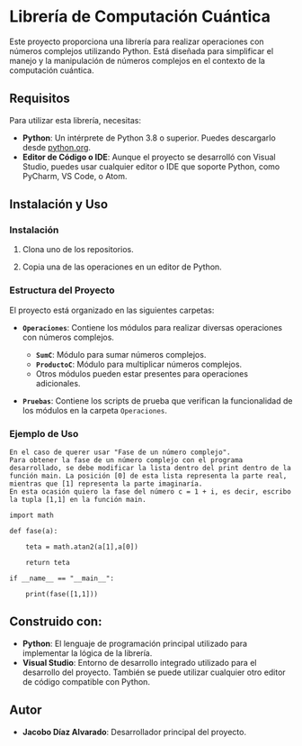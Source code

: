 # Librería de Computación Cuántica

Este proyecto proporciona una librería para realizar operaciones con números complejos utilizando Python. Está diseñada para simplificar el manejo y la manipulación de números complejos en el contexto de la computación cuántica.

## Requisitos

Para utilizar esta librería, necesitas:

- **Python**: Un intérprete de Python 3.8 o superior. Puedes descargarlo desde [python.org](https://www.python.org/).
- **Editor de Código o IDE**: Aunque el proyecto se desarrolló con Visual Studio, puedes usar cualquier editor o IDE que soporte Python, como PyCharm, VS Code, o Atom.



## Instalación y Uso

### Instalación

1. Clona uno de los repositorios.

2. Copia una de las operaciones en un editor de Python.



### Estructura del Proyecto

El proyecto está organizado en las siguientes carpetas:

- **`Operaciones`**: Contiene los módulos para realizar diversas operaciones con números complejos.
  - **`SumC`**: Módulo para sumar números complejos.
  - **`ProductoC`**: Módulo para multiplicar números complejos.
  - Otros módulos pueden estar presentes para operaciones adicionales.

- **`Pruebas`**: Contiene los scripts de prueba que verifican la funcionalidad de los módulos en la carpeta `Operaciones`.

### Ejemplo de Uso

    En el caso de querer usar "Fase de un número complejo".
    Para obtener la fase de un número complejo con el programa desarrollado, se debe modificar la lista dentro del print dentro de la función main. La posición [0] de esta lista representa la parte real, mientras que [1] representa la parte imaginaría. 
    En esta ocasión quiero la fase del número c = 1 + i, es decir, escribo la tupla [1,1] en la función main.
    
    import math

    def fase(a):
        
        teta = math.atan2(a[1],a[0])
        
        return teta
        
    if __name__ == "__main__":
        
        print(fase([1,1]))
            
    




## Construido con:

- **Python**: El lenguaje de programación principal utilizado para implementar la lógica de la librería.
- **Visual Studio**: Entorno de desarrollo integrado utilizado para el desarrollo del proyecto. También se puede utilizar cualquier otro editor de código compatible con Python.

## Autor

- **Jacobo Díaz Alvarado**: Desarrollador principal del proyecto.

